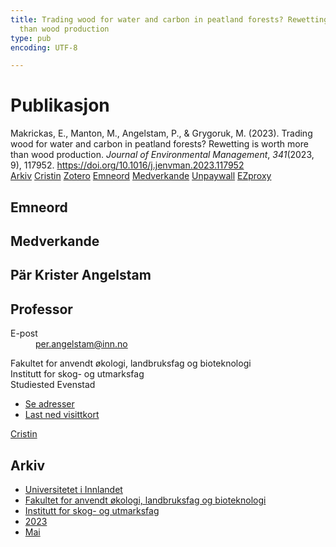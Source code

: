 ```yaml
---
title: Trading wood for water and carbon in peatland forests? Rewetting is worth more
  than wood production
type: pub
encoding: UTF-8

---
```

<h1>Publikasjon</h1>
<article id="csl-bib-container-NGUXI8PA" class="csl-bib-container">
  <div class="csl-bib-body"> <div class="csl-entry">Makrickas, E., Manton, M., Angelstam, P., &#38; Grygoruk, M. (2023). Trading wood for water and carbon in peatland forests? Rewetting is worth more than wood production. <i>Journal of Environmental Management</i>, <i>341</i>(2023, 9), 117952. <a href="https://doi.org/10.1016/j.jenvman.2023.117952">https://doi.org/10.1016/j.jenvman.2023.117952</a></div> </div>
  <div class="csl-bib-buttons">
    <a href="#taxonomy-article-NGUXI8PA" alt="archive" class="csl-bib-button">Arkiv</a>
    <a href="https://app.cristin.no/results/show.jsf?id=2150209" alt="Cristin" class="csl-bib-button">Cristin</a>
    <a href="http://zotero.org/groups/5881554/items/NGUXI8PA" alt="Zotero" class="csl-bib-button">Zotero</a>
    <a href="#keywords-article-NGUXI8PA" alt="keywords" class="csl-bib-button">Emneord</a>
    <a href="#contributors-article-NGUXI8PA" alt="contributors" class="csl-bib-button">Medverkande</a>
    <a href="https://doi.org/10.1016/j.jenvman.2023.117952" alt="Unpaywall" class="csl-bib-button">Unpaywall</a>
    <a href="https://doi.org/10.1016/j.jenvman.2023.117952" alt="EZproxy" class="csl-bib-button">EZproxy</a>
  </div>
  <div id="csl-bib-meta-container-NGUXI8PA"></div>
</article>
<div id="csl-bib-meta-NGUXI8PA" class="csl-bib-meta">
  <article id="keywords-article-NGUXI8PA" class="keywords-article">
    <h1>Emneord</h1>
    
  </article>
  <article id="contributors-article-NGUXI8PA" class="contributors-article">
    <h1>Medverkande</h1>
    <div class="personas"> <div class="vrtx-hinn-person-card"> <div class="photo"> <i class="lar la-user-circle missing-person"></i> </div> <div class="info"> <hgroup><h1>Pär Krister Angelstam</h1> <h2>Professor</h2> </hgroup><dl> <dt>E-post</dt> <dd> <a href="mailto:per.angelstam@inn.no">per.angelstam@inn.no</a> </dd> </dl> <p> Fakultet for anvendt økologi, landbruksfag og bioteknologi<br> Institutt for skog- og utmarksfag<br> Studiested Evenstad </p> <ul class="vrtx-hinn-links"> <li><a href="https://www.inn.no/finn-en-ansatt/per-angelstam.html#vrtx-hinn-addresses">Se adresser</a></li> <li><a href="https://www.inn.no/finn-en-ansatt/per-angelstam.html?vrtx=vcf">Last ned visittkort</a></li> </ul> </div> </div> <a href="https://app.cristin.no/persons/show.jsf?id=1318014" alt="Cristin URL" class="personas-cristin">Cristin</a> </div>
  </article>
  <article id="taxonomy-article-NGUXI8PA" class="taxonomy-article">
    <h1>Arkiv</h1>
    <ul>
      <li><a href="{{< params subfolder >}}nn/archive/?key=3DCRN523">Universitetet i Innlandet</a></li>
      <li><a href="{{< params subfolder >}}nn/archive/?key=T77LXH6D">Fakultet for anvendt økologi, landbruksfag og bioteknologi</a></li>
      <li><a href="{{< params subfolder >}}nn/archive/?key=7TRARPE3">Institutt for skog- og utmarksfag</a></li>
      <li><a href="{{< params subfolder >}}nn/archive/?key=WXLLSUEU">2023</a></li>
      <li><a href="{{< params subfolder >}}nn/archive/?key=MTWSKSEZ">Mai</a></li>
    </ul>
  </article>
</div>
